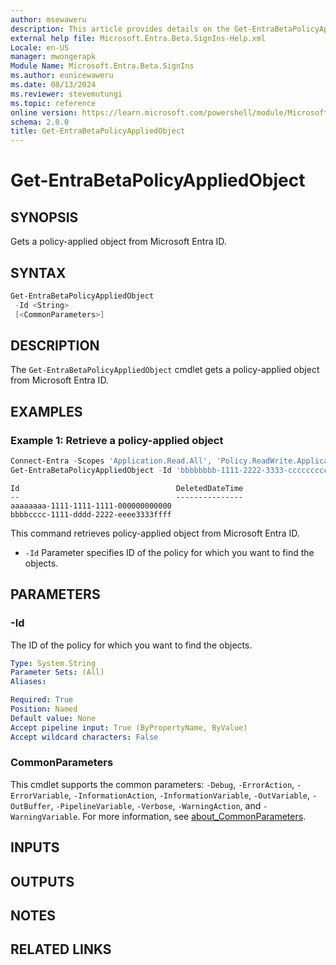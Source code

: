 ```yaml
---
author: msewaweru
description: This article provides details on the Get-EntraBetaPolicyAppliedObject command.
external help file: Microsoft.Entra.Beta.SignIns-Help.xml
Locale: en-US
manager: mwongerapk
Module Name: Microsoft.Entra.Beta.SignIns
ms.author: eunicewaweru
ms.date: 08/13/2024
ms.reviewer: stevemutungi
ms.topic: reference
online version: https://learn.microsoft.com/powershell/module/Microsoft.Entra.Beta/Get-EntraBetaPolicyAppliedObject
schema: 2.0.0
title: Get-EntraBetaPolicyAppliedObject
---
```


# Get-EntraBetaPolicyAppliedObject

## SYNOPSIS

Gets a policy-applied object from Microsoft Entra ID.

## SYNTAX

```powershell
Get-EntraBetaPolicyAppliedObject
 -Id <String>
 [<CommonParameters>]
```

## DESCRIPTION

The `Get-EntraBetaPolicyAppliedObject` cmdlet gets a policy-applied object from Microsoft Entra ID.

## EXAMPLES

### Example 1: Retrieve a policy-applied object

```powershell
Connect-Entra -Scopes 'Application.Read.All', 'Policy.ReadWrite.ApplicationConfiguration'
Get-EntraBetaPolicyAppliedObject -Id 'bbbbbbbb-1111-2222-3333-cccccccccccc'
```

```Output
Id                                   DeletedDateTime
--                                   ---------------
aaaaaaaa-1111-1111-1111-000000000000
bbbbcccc-1111-dddd-2222-eeee3333ffff
```

This command retrieves policy-applied object from Microsoft Entra ID.

- `-Id` Parameter specifies ID of the policy for which you want to find the objects.

## PARAMETERS

### -Id

The ID of the policy for which you want to find the objects.

```yaml
Type: System.String
Parameter Sets: (All)
Aliases:

Required: True
Position: Named
Default value: None
Accept pipeline input: True (ByPropertyName, ByValue)
Accept wildcard characters: False
```

### CommonParameters

This cmdlet supports the common parameters: `-Debug`, `-ErrorAction`, `-ErrorVariable`, `-InformationAction`, `-InformationVariable`, `-OutVariable`, `-OutBuffer`, `-PipelineVariable`, `-Verbose`, `-WarningAction`, and `-WarningVariable`. For more information, see [about_CommonParameters](https://go.microsoft.com/fwlink/?LinkID=113216).

## INPUTS

## OUTPUTS

## NOTES

## RELATED LINKS
